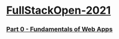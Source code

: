 # [FullStackOpen-2021](https://fullstackopen.com/en/)  

### [Part 0 - Fundamentals of Web Apps](https://github.com/abrahamalen/FullStackOpen-2021/tree/main/part0)

